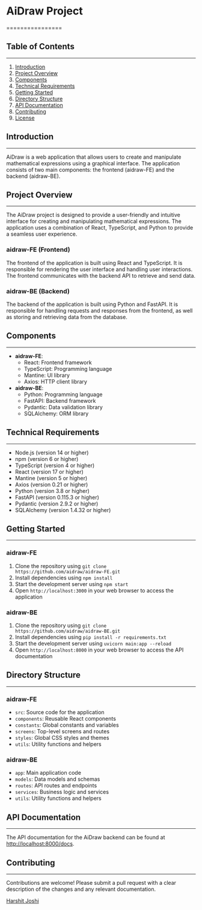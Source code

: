 # AiDraw Project
================

## Table of Contents
-----------------

1. [Introduction](#introduction)
2. [Project Overview](#project-overview)
3. [Components](#components)
4. [Technical Requirements](#technical-requirements)
5. [Getting Started](#getting-started)
6. [Directory Structure](#directory-structure)
7. [API Documentation](#api-documentation)
8. [Contributing](#contributing)
9. [License](#license)

## Introduction
---------------

AiDraw is a web application that allows users to create and manipulate mathematical expressions using a graphical interface. The application consists of two main components: the frontend (aidraw-FE) and the backend (aidraw-BE).

## Project Overview
-----------------

The AiDraw project is designed to provide a user-friendly and intuitive interface for creating and manipulating mathematical expressions. The application uses a combination of React, TypeScript, and Python to provide a seamless user experience.

### aidraw-FE (Frontend)

The frontend of the application is built using React and TypeScript. It is responsible for rendering the user interface and handling user interactions. The frontend communicates with the backend API to retrieve and send data.

### aidraw-BE (Backend)

The backend of the application is built using Python and FastAPI. It is responsible for handling requests and responses from the frontend, as well as storing and retrieving data from the database.

## Components
-------------

*   **aidraw-FE**:
    *   React: Frontend framework
    *   TypeScript: Programming language
    *   Mantine: UI library
    *   Axios: HTTP client library
*   **aidraw-BE**:
    *   Python: Programming language
    *   FastAPI: Backend framework
    *   Pydantic: Data validation library
    *   SQLAlchemy: ORM library

## Technical Requirements
----------------------

*   Node.js (version 14 or higher)
*   npm (version 6 or higher)
*   TypeScript (version 4 or higher)
*   React (version 17 or higher)
*   Mantine (version 5 or higher)
*   Axios (version 0.21 or higher)
*   Python (version 3.8 or higher)
*   FastAPI (version 0.115.3 or higher)
*   Pydantic (version 2.9.2 or higher)
*   SQLAlchemy (version 1.4.32 or higher)

## Getting Started
-----------------

### aidraw-FE

1.  Clone the repository using `git clone https://github.com/aidraw/aidraw-FE.git`
2.  Install dependencies using `npm install`
3.  Start the development server using `npm start`
4.  Open `http://localhost:3000` in your web browser to access the application

### aidraw-BE

1.  Clone the repository using `git clone https://github.com/aidraw/aidraw-BE.git`
2.  Install dependencies using `pip install -r requirements.txt`
3.  Start the development server using `uvicorn main:app --reload`
4.  Open `http://localhost:8000` in your web browser to access the API documentation

## Directory Structure
---------------------

### aidraw-FE

*   `src`: Source code for the application
*   `components`: Reusable React components
*   `constants`: Global constants and variables
*   `screens`: Top-level screens and routes
*   `styles`: Global CSS styles and themes
*   `utils`: Utility functions and helpers

### aidraw-BE

*   `app`: Main application code
*   `models`: Data models and schemas
*   `routes`: API routes and endpoints
*   `services`: Business logic and services
*   `utils`: Utility functions and helpers

## API Documentation
-------------------

The API documentation for the AiDraw backend can be found at [http://localhost:8000/docs](http://localhost:8000/docs).

## Contributing
------------

Contributions are welcome! Please submit a pull request with a clear description of the changes and any relevant documentation.

[Harshit Joshi](https://github.com/Harshitjoc)